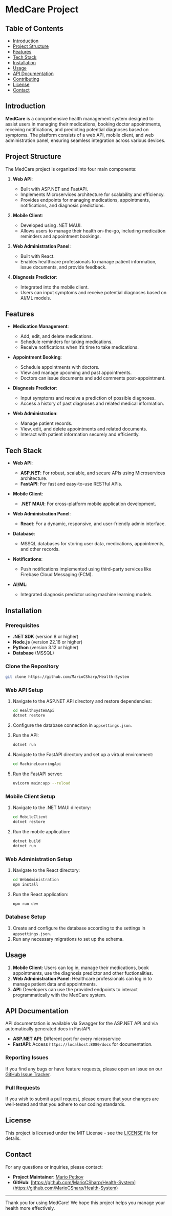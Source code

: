 # MedCare Project

## Table of Contents

- [Introduction](#introduction)
- [Project Structure](#project-structure)
- [Features](#features)
- [Tech Stack](#tech-stack)
- [Installation](#installation)
- [Usage](#usage)
- [API Documentation](#api-documentation)
- [Contributing](#contributing)
- [License](#license)
- [Contact](#contact)

## Introduction

**MedCare** is a comprehensive health management system designed to assist users in managing their medications, booking doctor appointments, receiving notifications, and predicting potential diagnoses based on symptoms. The platform consists of a web API, mobile client, and web administration panel, ensuring seamless integration across various devices.

## Project Structure

The MedCare project is organized into four main components:

1. **Web API**:

   - Built with ASP.NET and FastAPI.
   - Implements Microservices architecture for scalability and efficiency.
   - Provides endpoints for managing medications, appointments, notifications, and diagnosis predictions.

2. **Mobile Client**:

   - Developed using .NET MAUI.
   - Allows users to manage their health on-the-go, including medication reminders and appointment bookings.

3. **Web Administration Panel**:

   - Built with React.
   - Enables healthcare professionals to manage patient information, issue documents, and provide feedback.

4. **Diagnosis Predictor**:
   - Integrated into the mobile client.
   - Users can input symptoms and receive potential diagnoses based on AI/ML models.

## Features

- **Medication Management**:

  - Add, edit, and delete medications.
  - Schedule reminders for taking medications.
  - Receive notifications when it’s time to take medications.

- **Appointment Booking**:

  - Schedule appointments with doctors.
  - View and manage upcoming and past appointments.
  - Doctors can issue documents and add comments post-appointment.

- **Diagnosis Predictor**:

  - Input symptoms and receive a prediction of possible diagnoses.
  - Access a history of past diagnoses and related medical information.

- **Web Administration**:
  - Manage patient records.
  - View, edit, and delete appointments and related documents.
  - Interact with patient information securely and efficiently.

## Tech Stack

- **Web API**:

  - **ASP.NET**: For robust, scalable, and secure APIs using Microservices architecture.
  - **FastAPI**: For fast and easy-to-use RESTful APIs.

- **Mobile Client**:

  - **.NET MAUI**: For cross-platform mobile application development.

- **Web Administration Panel**:

  - **React**: For a dynamic, responsive, and user-friendly admin interface.

- **Database**:

  - MSSQL databases for storing user data, medications, appointments, and other records.

- **Notifications**:

  - Push notifications implemented using third-party services like Firebase Cloud Messaging (FCM).

- **AI/ML**:
  - Integrated diagnosis predictor using machine learning models.

## Installation

### Prerequisites

- **.NET SDK** (version 8 or higher)
- **Node.js** (version 22.16 or higher)
- **Python** (version 3.12 or higher)
- **Database** (MSSQL)

### Clone the Repository

```bash
git clone https://github.com/MarioCSharp/Health-System
```

### Web API Setup

1. Navigate to the ASP.NET API directory and restore dependencies:

   ```bash
   cd HealthSystemApi
   dotnet restore
   ```

2. Configure the database connection in `appsettings.json`.

3. Run the API:

   ```bash
   dotnet run
   ```

4. Navigate to the FastAPI directory and set up a virtual environment:

   ```bash
   cd MachineLearningApi
   ```

5. Run the FastAPI server:

   ```bash
   uvicorn main:app --reload
   ```

### Mobile Client Setup

1. Navigate to the .NET MAUI directory:

   ```bash
   cd MobileClient
   dotnet restore
   ```

2. Run the mobile application:

   ```bash
   dotnet build
   dotnet run
   ```

### Web Administration Setup

1. Navigate to the React directory:

   ```bash
   cd WebAdministration
   npm install
   ```

2. Run the React application:

   ```bash
   npm run dev
   ```

### Database Setup

1. Create and configure the database according to the settings in `appsettings.json`.
2. Run any necessary migrations to set up the schema.

## Usage

1. **Mobile Client**: Users can log in, manage their medications, book appointments, use the diagnosis predictor and other fuctionalities.
2. **Web Administration Panel**: Healthcare professionals can log in to manage patient data and appointments.
3. **API**: Developers can use the provided endpoints to interact programmatically with the MedCare system.

## API Documentation

API documentation is available via Swagger for the ASP.NET API and via automatically generated docs in FastAPI.

- **ASP.NET API**: Different port for every microservice
- **FastAPI**: Access `https://localhost:8080/docs` for documentation.

### Reporting Issues

If you find any bugs or have feature requests, please open an issue on our [GitHub Issue Tracker](https://github.com/MarioCSharp/Health-System/issues).

### Pull Requests

If you wish to submit a pull request, please ensure that your changes are well-tested and that you adhere to our coding standards.

## License

This project is licensed under the MIT License - see the [LICENSE](LICENSE) file for details.

## Contact

For any questions or inquiries, please contact:

- **Project Maintainer**: [Mario Petkov](mailto:https://www.linkedin.com/in/mario-petkov-a5582a227/)
- **GitHub**: [https://github.com/MarioCSharp/Health-System](https://github.com/MarioCSharp/Health-System)

---

Thank you for using MedCare! We hope this project helps you manage your health more effectively.
